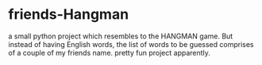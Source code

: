 # friends-Hangman
a small python project which resembles to the HANGMAN game. But instead of having English words, the list of words to be guessed comprises of a couple of my friends name. pretty fun project apparently.
